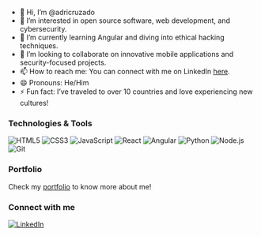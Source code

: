 - 👋 Hi, I’m @adricruzado
- 👀 I’m interested in open source software, web development, and cybersecurity.
- 🌱 I’m currently learning Angular and diving into ethical hacking techniques.
- 💞️ I’m looking to collaborate on innovative mobile applications and security-focused projects.
- 📫 How to reach me: You can connect with me on LinkedIn [here](https://www.linkedin.com/in/adria-cruzado-llinares).
- 😄 Pronouns: He/Him
- ⚡ Fun fact: I’ve traveled to over 10 countries and love experiencing new cultures!

### Technologies & Tools
![HTML5](https://img.shields.io/badge/-HTML5-E34F26?style=flat-square&logo=html5&logoColor=white)
![CSS3](https://img.shields.io/badge/-CSS3-1572B6?style=flat-square&logo=css3)
![JavaScript](https://img.shields.io/badge/-JavaScript-F7DF1E?style=flat-square&logo=javascript&logoColor=black)
![React](https://img.shields.io/badge/-React-61DAFB?style=flat-square&logo=react&logoColor=black)
![Angular](https://img.shields.io/badge/-Angular-DD0031?style=flat-square&logo=angular&logoColor=white)
![Python](https://img.shields.io/badge/-Python-3776AB?style=flat-square&logo=python&logoColor=white)
![Node.js](https://img.shields.io/badge/-Node.js-339933?style=flat-square&logo=node.js&logoColor=white)
![Git](https://img.shields.io/badge/-Git-F05032?style=flat-square&logo=git&logoColor=white)

### Portfolio
Check my [portfolio](https://adricruzado.com) to know more about me!

### Connect with me
[![LinkedIn](https://img.shields.io/badge/LinkedIn-blue?style=flat-square&logo=linkedin&logoColor=white)](https://www.linkedin.com/in/adricruzado)


<!---
adricruzado/adricruzado is a ✨ special ✨ repository because its `README.md` (this file) appears on your GitHub profile.
You can click the Preview link to take a look at your changes.
--->
